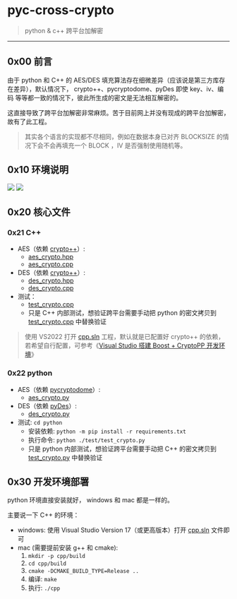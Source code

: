 # pyc-cross-crypto

> python & c++ 跨平台加解密

------

## 0x00 前言

由于 python 和 C++ 的 AES/DES 填充算法存在细微差异（应该说是第三方库存在差异），默认情况下， crypto++、pycryptodome、pyDes 即使 key、iv、编码 等等都一致的情况下，彼此所生成的密文是无法相互解密的。

这直接导致了跨平台加解密非常麻烦。苦于目前网上并没有现成的跨平台加解密，故有了此工程。


> 其实各个语言的实现都不尽相同，例如在数据本身已对齐 BLOCKSIZE 的情况下会不会再填充一个 BLOCK ，IV 是否强制使用随机等。


## 0x10 环境说明

![](https://img.shields.io/badge/MSVC%20%20-14.3-green.svg) ![](https://img.shields.io/badge/Python-3.10-red.svg)


## 0x20 核心文件

### 0x21 C++

- AES（依赖 [crypto++](./cpp/cryptopp/)）:
    - [aes_crypto.hpp](./cpp/aes_crypto.hpp)
    - [aes_crypto.cpp](./cpp/aes_crypto.cpp)
- DES（依赖 [crypto++](./cpp/cryptopp/)）:
    - [des_crypto.hpp](./cpp/des_crypto.hpp)
    - [des_crypto.cpp](./cpp/des_crypto.cpp)
- 测试：
    - [test_crypto.cpp](./cpp/test_crypto.cpp)
    - 只是 C++ 内部测试，想验证跨平台需要手动把 python 的密文拷贝到 [test_crypto.cpp](./cpp/test_crypto.cpp) 中替换验证

> 使用 VS2022 打开 [cpp.sln](./cpp/cpp.sln) 工程，默认就是已配置好 crypto++ 的依赖，若希望自行配置，可参考《[Visual Studio 搭建 Boost + CryptoPP 开发环境](https://exp-blog.com/lang/vs-da-jian-boostcryptopp-kai-fa-huan-jing/)》


### 0x22 python

- AES（依赖 [pycryptodome](https://pypi.org/project/pycryptodome/)）:
    - [aes_crypto.py](./python/aes_crypto.py)
- DES（依赖 [pyDes](https://pypi.org/project/pyDes/)）:
    - [des_crypto.py](./python/des_crypto.py)
- 测试: `cd python` 
    - 安装依赖: `python -m pip install -r requirements.txt`
    - 执行命令: `python ./test/test_crypto.py`
    - 只是 python 内部测试，想验证跨平台需要手动把 C++ 的密文拷贝到 [test_crypto.py](./python/test/test_crypto.py) 中替换验证



## 0x30 开发环境部署

python 环境直接安装就好， windows 和 mac 都是一样的。

主要说一下 C++ 的环境：

- windows: 使用 Visual Studio Version 17（或更高版本）打开 [cpp.sln](./cpp/cpp.sln) 文件即可
- mac (需要提前安装 g++ 和 cmake): 
  1. `mkdir -p cpp/build`
  2. `cd cpp/build`
  3. `cmake -DCMAKE_BUILD_TYPE=Release ..`
  4. 编译: `make`
  5. 执行: `./cpp`

